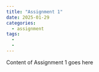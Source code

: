 ```yaml
---
title: "Assignment 1"
date: 2025-01-29
categories: 
  - assignment
tags:
  - 
  - 
---
```


Content of Assignment 1 goes here
